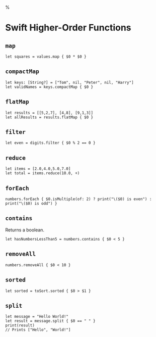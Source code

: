%

# Swift Higher-Order Functions

## `map`

	let squares = values.map { $0 * $0 }

## `compactMap`

	let keys: [String?] = ["Tom", nil, "Peter", nil, "Harry"]
	let validNames = keys.compactMap { $0 }

## `flatMap`

	let results = [[5,2,7], [4,8], [9,1,3]]
	let allResults = results.flatMap { $0 }

## `filter`

	let even = digits.filter { $0 % 2 == 0 }

## `reduce`

	let items = [2.0,4.0,5.0,7.0]
	let total = items.reduce(10.0, +)

## `forEach`

	numbers.forEach { $0.isMultiple(of: 2) ? print("\($0) is even") : print("\($0) is odd") }

## `contains`

Returns a boolean.

	let hasNumbersLessThan5 = numbers.contains { $0 < 5 }

## `removeAll`

	numbers.removeAll { $0 < 10 }

## `sorted`

	let sorted = toSort.sorted { $0 > $1 }

## `split`

	let message = "Hello World!"
	let result = message.split { $0 == " " }
	print(result)
	// Prints ["Hello", "World!"]
